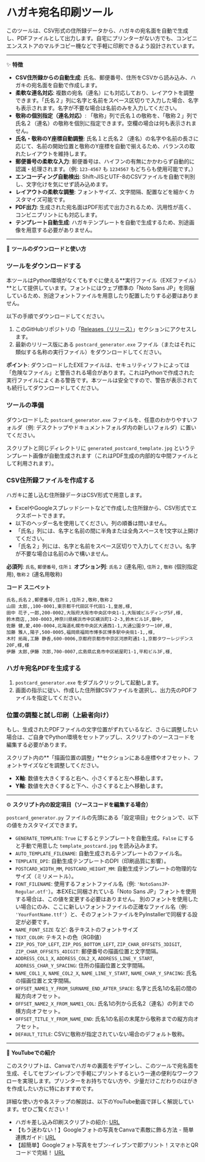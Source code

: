# ハガキ宛名印刷ツール

このツールは、CSV形式の住所録データから、ハガキの宛名面を自動で生成し、PDFファイルとして出力します。自宅にプリンターがない方でも、コンビニエンスストアのマルチコピー機などで手軽に印刷できるよう設計されています。

---

✨ **特徴**

* **CSV住所録からの自動生成**: 氏名、郵便番号、住所をCSVから読み込み、ハガキの宛名面を自動で作成します。
* **柔軟な連名対応**: 複数の宛名（連名）にも対応しており、レイアウトを調整できます。「氏名２」列に名字と名前をスペース区切りで入力した場合、名字も表示されます。名字が不要な場合は名前のみを入力してください。
* **敬称の個別指定（連名対応）**: 「敬称」列で氏名１の敬称を、「敬称２」列で氏名２（連名）の敬称を個別に指定できます。空欄の場合は何も表示されません。
* **氏名・敬称のY座標自動調整**: 氏名１と氏名２（連名）の名字や名前の長さに応じて、名前の開始位置と敬称のY座標を自動で揃えるため、バランスの取れたレイアウトを維持します。
* **郵便番号の柔軟な入力**: 郵便番号は、ハイフンの有無にかかわらず自動的に認識・処理されます。（例: `123-4567` も `1234567` もどちらも使用可能です。）
* **エンコーディング自動検出**: Shift-JISとUTF-8のCSVファイルを自動で判別し、文字化けを気にせず読み込めます。
* **レイアウトの柔軟な調整**: フォントサイズ、文字間隔、配置などを細かくカスタマイズ可能です。
* **PDF出力**: 生成された宛名面はPDF形式で出力されるため、汎用性が高く、コンビニプリントにも対応します。
* **テンプレート自動生成**: ハガキテンプレートを自動で生成するため、別途画像を用意する必要がありません。

---

🚀 **ツールのダウンロードと使い方**

### ツールをダウンロードする

本ツールはPython環境がなくてもすぐに使える**実行ファイル（EXEファイル）**として提供しています。フォントにはウェブ標準の「Noto Sans JP」を同梱しているため、別途フォントファイルを用意したり配置したりする必要はありません。

以下の手順でダウンロードしてください。

1.  このGitHubリポジトリの「[Releases（リリース）](https://github.com/YOUR_USERNAME/YOUR_REPOSITORY_NAME/releases)」セクションにアクセスします。
2.  最新のリリース版にある `postcard_generator.exe` ファイル（またはそれに類似する名称の実行ファイル）をダウンロードしてください。

**ポイント**: ダウンロードしたEXEファイルは、セキュリティソフトによっては「危険なファイル」と警告される場合があります。これはPythonで作成された実行ファイルによくある警告です。本ツールは安全ですので、警告が表示されても続行してダウンロードしてください。

### ツールの準備

ダウンロードした `postcard_generator.exe` ファイルを、任意のわかりやすいフォルダ（例: デスクトップやドキュメントフォルダ内の新しいフォルダ）に置いてください。

スクリプトと同じディレクトリに `generated_postcard_template.jpg` というテンプレート画像が自動生成されます（これはPDF生成の内部的な中間ファイルとして利用されます）。

### CSV住所録ファイルを作成する

ハガキに差し込む住所録データはCSV形式で用意します。

* ExcelやGoogleスプレッドシートなどで作成した住所録から、CSV形式でエクスポートできます。
* 以下のヘッダー名を使用してください。列の順番は問いません。
* 「氏名」列には、名字と名前の間に半角または全角スペースを1文字以上開けてください。
* 「氏名２」列には、名字と名前をスペース区切りで入力してください。名字が不要な場合は名前のみで構いません。

**必須列**: `氏名`, `郵便番号`, `住所１`
**オプション列**: `氏名２` (連名用), `住所２`, `敬称` (個別指定用), `敬称２` (連名用敬称)

**コード スニペット**

```csv
氏名,氏名２,郵便番号,住所１,住所２,敬称,敬称２
山田 太郎,,100-0001,東京都千代田区千代田1-1,皇居,様,
田中 花子,一郎,200-0002,大阪府大阪市中央区中央1-1,大阪城ビルディング5F,様,
鈴木商店,,300-0003,神奈川県横浜市中区横浜町1-2-3,鈴木ビル1F,御中,
佐藤 健,愛,400-0004,北海道札幌市中央区大通西1-1,大通公園タワー10F,様,
加藤 雅人,陽子,500-0005,福岡県福岡市博多区博多駅中央街1-1,,様,
木村 拓哉,工藤 静香,600-0006,京都府京都市中京区河原町通1-1,京都タワーレジデンス20F,様,様
伊藤 太郎,伊藤 次郎,700-0007,広島県広島市中区紙屋町1-1,平和ビル3F,様,
````

### ハガキ宛名PDFを生成する

1.  `postcard_generator.exe` をダブルクリックして起動します。
2.  画面の指示に従い、作成した住所録CSVファイルを選択し、出力先のPDFファイルを指定してください。

### 位置の調整と試し印刷（上級者向け）

もし、生成されたPDFファイルの文字位置がずれているなど、さらに調整したい場合は、ご自身でPython環境をセットアップし、スクリプトのソースコードを編集する必要があります。

スクリプト内の\*\*「描画位置の調整」\*\*セクションにある座標やオフセット、フォントサイズなどを調整してください。

  * **X軸**: 数値を大きくすると右へ、小さくすると左へ移動します。
  * **Y軸**: 数値を大きくすると下へ、小さくすると上へ移動します。

-----

⚙️ **スクリプト内の設定項目（ソースコードを編集する場合）**

`postcard_generator.py` ファイルの先頭にある「設定項目」セクションで、以下の値をカスタマイズできます。

  * `GENERATE_TEMPLATE`: `True` にするとテンプレートを自動生成。`False` にすると手動で用意した `template_postcard.jpg` を読み込みます。
  * `AUTO_TEMPLATE_FILENAME`: 自動生成されるテンプレートのファイル名。
  * `TEMPLATE_DPI`: 自動生成テンプレートのDPI（印刷品質に影響）。
  * `POSTCARD_WIDTH_MM`, `POSTCARD_HEIGHT_MM`: 自動生成テンプレートの物理的なサイズ（ミリメートル）。
  * `FONT_FILENAME`: 使用するフォントファイル名（例: `'NotoSansJP-Regular.otf'`）。本EXEに同梱されている「Noto Sans JP」フォントを使用する場合は、この値を変更する必要はありません。 別のフォントを使用したい場合にのみ、ここに新しいフォントファイルの正確なファイル名（例: `'YourFontName.ttf'`）と、そのフォントファイルをPyInstallerで同梱する設定が必要です。
  * `NAME_FONT_SIZE` など: 各テキストのフォントサイズ
  * `TEXT_COLOR`: テキストの色（RGB値）
  * `ZIP_POS_TOP_LEFT`, `ZIP_POS_BOTTOM_LEFT`, `ZIP_CHAR_OFFSETS_3DIGIT`, `ZIP_CHAR_OFFSETS_4DIGIT`: 郵便番号の描画位置と文字間隔。
  * `ADDRESS_COL1_X`, `ADDRESS_COL2_X`, `ADDRESS_LINE_Y_START`, `ADDRESS_CHAR_Y_SPACING`: 住所の描画位置と文字間隔。
  * `NAME_COL1_X`, `NAME_COL2_X`, `NAME_LINE_Y_START`, `NAME_CHAR_Y_SPACING`: 氏名の描画位置と文字間隔。
  * `OFFSET_NAME1_Y_FROM_SURNAME_END_AFTER_SPACE`: 名字と氏名1の名前の間の縦方向オフセット。
  * `OFFSET_NAME2_X_FROM_NAME1_COL`: 氏名1の列から氏名2（連名）の列までの横方向オフセット。
  * `OFFSET_TITLE_Y_FROM_NAME_END`: 氏名1の名前の末尾から敬称までの縦方向オフセット。
  * `DEFAULT_TITLE`: CSVに敬称が指定されていない場合のデフォルト敬称。

-----

🎥 **YouTubeでの紹介**

このスクリプトは、Canvaでハガキの裏面をデザインし、このツールで宛名面を生成、そしてセブンイレブンで手軽にプリントするという一連の便利なワークフローを実現します。プリンターをお持ちでない方や、少量だけこだわりのはがきを作成したい方に特におすすめです。

詳細な使い方や各ステップの解説は、以下のYouTube動画で詳しく解説しています。ぜひご覧ください！

  * ハガキ差し込み印刷スクリプトの紹介: [URL](https://www.youtube.com/watch?v=xxxxxxxx) 
  * 【もう迷わない！】Googleフォトの写真をCanvaで素敵に飾る方法 - 簡単連携ガイド: [URL](https://youtu.be/QPr9As0V2hg) 
  * 【超簡単】Googleフォト写真をセブン-イレブンで即プリント！スマホとQRコードで完結！ [URL](https://youtu.be/KGGtGMDfG6k)
